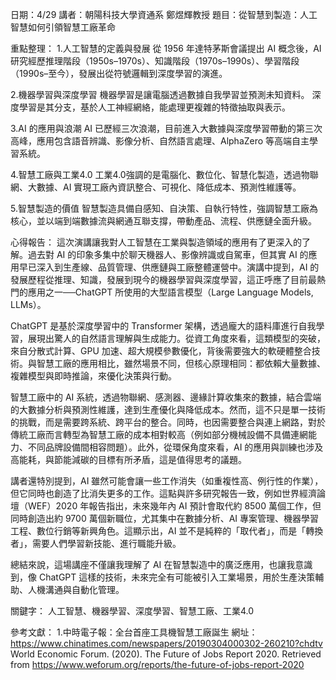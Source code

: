 日期：4/29  講者：朝陽科技大學資通系 鄭煜輝教授  題目：從智慧到製造：人工智慧如何引領智慧工廠革命

重點整理：
1.人工智慧的定義與發展
從 1956 年達特茅斯會議提出 AI 概念後，AI 研究經歷推理階段（1950s–1970s）、知識階段（1970s–1990s）、學習階段（1990s–至今），發展出從符號邏輯到深度學習的演進。

2.機器學習與深度學習
機器學習是讓電腦透過數據自我學習並預測未知資料。
深度學習是其分支，基於人工神經網絡，能處理更複雜的特徵抽取與表示。

3.AI 的應用與浪潮
AI 已歷經三次浪潮，目前進入大數據與深度學習帶動的第三次高峰，應用包含語音辨識、影像分析、自然語言處理、AlphaZero 等高端自主學習系統。

4.智慧工廠與工業4.0
工業4.0強調的是電腦化、數位化、智慧化製造，透過物聯網、大數據、AI 實現工廠內資訊整合、可視化、降低成本、預測性維護等。

5.智慧製造的價值
智慧製造具備自感知、自決策、自執行特性，強調智慧工廠為核心，並以端到端數據流與網通互聯支撐，帶動產品、流程、供應鏈全面升級。

心得報告：
這次演講讓我對人工智慧在工業與製造領域的應用有了更深入的了解。過去對 AI 的印象多集中於聊天機器人、影像辨識或自駕車，但其實 AI 的應用早已深入到生產線、品質管理、供應鏈與工廠整體運營中。演講中提到，AI 的發展歷程從推理、知識，發展到現今的機器學習與深度學習，這正呼應了目前最熱門的應用之一──ChatGPT 所使用的大型語言模型（Large Language Models, LLMs）。

ChatGPT 是基於深度學習中的 Transformer 架構，透過龐大的語料庫進行自我學習，展現出驚人的自然語言理解與生成能力。從資工角度來看，這類模型的突破，來自分散式計算、GPU 加速、超大規模參數優化，背後需要強大的軟硬體整合技術。與智慧工廠的應用相比，雖然場景不同，但核心原理相同：都依賴大量數據、複雜模型與即時推論，來優化決策與行動。

智慧工廠中的 AI 系統，透過物聯網、感測器、邊緣計算收集來的數據，結合雲端的大數據分析與預測性維護，達到生產優化與降低成本。然而，這不只是單一技術的挑戰，而是需要跨系統、跨平台的整合。同時，也因需要整合與連上網路，對於傳統工廠而言轉型為智慧工廠的成本相對較高（例如部分機械設備不具備連網能力、不同品牌設備間相容問題）。此外，從環保角度來看，AI 的應用與訓練也涉及高能耗，與節能減碳的目標有所矛盾，這是值得思考的議題。

講者還特別提到，AI 雖然可能會讓一些工作消失（如重複性高、例行性的作業），但它同時也創造了比消失更多的工作。這點與許多研究報告一致，例如世界經濟論壇（WEF）2020 年報告指出，未來幾年內 AI 預計會取代約 8500 萬個工作，但同時創造出約 9700 萬個新職位，尤其集中在數據分析、AI 專案管理、機器學習工程、數位行銷等新興角色。這顯示出，AI 並不是純粹的「取代者」，而是「轉換者」，需要人們學習新技能、進行職能升級。

總結來說，這場講座不僅讓我理解了 AI 在智慧製造中的廣泛應用，也讓我意識到，像 ChatGPT 這樣的技術，未來完全有可能被引入工業場景，用於生產決策輔助、人機溝通與自動化管理。

關鍵字：
人工智慧、機器學習、深度學習、智慧工廠、工業4.0

參考文獻：
1.中時電子報：全台首座工具機智慧工廠誕生 網址：https://www.chinatimes.com/newspapers/20190304000302-260210?chdtv
World Economic Forum. (2020). The Future of Jobs Report 2020. Retrieved from https://www.weforum.org/reports/the-future-of-jobs-report-2020
